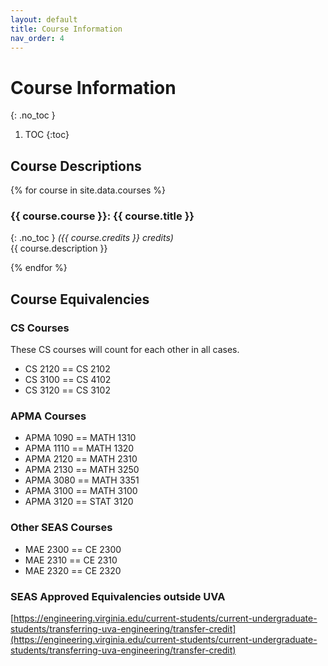 ```yaml
---
layout: default
title: Course Information
nav_order: 4
---
```


# Course Information
{: .no_toc }

1. TOC
{:toc}

## Course Descriptions

{% for course in site.data.courses %}

### {{ course.course }}: {{ course.title }}
{: .no_toc }
_({{ course.credits }} credits)_           
{{ course.description }} 

{% endfor %}

## Course Equivalencies

### CS Courses

These CS courses will count for each other in all cases.

* CS 2120 == CS 2102
* CS 3100 == CS 4102
* CS 3120 == CS 3102

### APMA Courses

* APMA 1090 == MATH 1310
* APMA 1110 == MATH 1320
* APMA 2120 == MATH 2310
* APMA 2130 == MATH 3250
* APMA 3080 == MATH 3351
* APMA 3100 == MATH 3100
* APMA 3120 == STAT 3120

### Other SEAS Courses

* MAE 2300 == CE 2300
* MAE 2310 == CE 2310
* MAE 2320 == CE 2320

### SEAS Approved Equivalencies outside UVA

[https://engineering.virginia.edu/current-students/current-undergraduate-students/transferring-uva-engineering/transfer-credit](https://engineering.virginia.edu/current-students/current-undergraduate-students/transferring-uva-engineering/transfer-credit)
